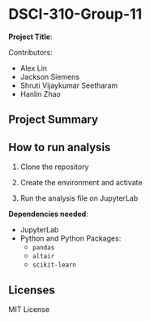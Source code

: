 # DSCI-310-Group-11
**Project Title**: 

Contributors: 

- Alex Lin
- Jackson Siemens
- Shruti Vijaykumar Seetharam
- Hanlin Zhao

## Project Summary

## How to run analysis

1. Clone the repository

2. Create the environment and activate

3. Run the analysis file on JupyterLab 

**Dependencies needed**:
- JupyterLab
- Python and Python Packages:
    - `pandas`
    - `altair`
    - `scikit-learn`

## Licenses
MIT License
